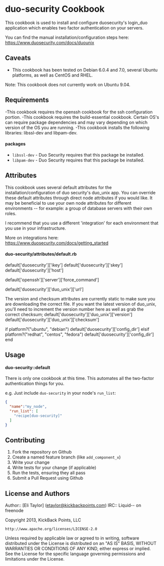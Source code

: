 duo-security Cookbook
=====================
This cookbook is used to install and configure duosecurity's login_duo application which enables two factor authentication on your servers.

You can find the manual installation/configuration steps here:
 https://www.duosecurity.com/docs/duounix

Caveats
-------
- This cookbook has been tested on Debian 6.0.4 and 7.0, several Ubuntu platforms, as well as CentOS and RHEL.

Note: This cookbook does not currently work on Ubuntu 9.04.

Requirements
------------
-This cookbook requires the openssh cookbook for the ssh configuration portion.
-This cookbook requires the build-essential cookbook. Certain OS's can require package dependencies and may vary depending on which version of the OS you are running.
-This cookbook installs the following libraries: libssl-dev and libpam-dev.

#### packages
- `libssl-dev` - Duo Security requires that this package be installed.
- `libpam-dev` - Duo Security requires that this package be installed.

Attributes
----------
This cookbook uses several default attributes for the installation/configuration of duo security's duo_unix app.
You can override these default attributes through direct node attributes if you would like.
It may be beneficial to use your own node attributes for different environments -- for example: a group of database servers with their own roles.

I recommend that you use a different 'integration' for each environment that you use in your infrastructure.

More on integrations here: https://www.duosecurity.com/docs/getting_started

#### duo-security/attributes/default.rb
default['duosecurity']['ikey']
default['duosecurity']['skey']
default['duosecurity']['host']

default['openssh']['server']['force_command']

default['duosecurity']['duo_unix']['url']

The version and checksum attributes are currently static to make sure you are downloading the correct file.
If you want the latest version of duo_unix, you'll need to increment the version number here as well as grab the correct checksum;
default['duosecurity']['duo_unix']['version']
default['duosecurity']['duo_unix']['checksum']

if platform?("ubuntu", "debian")
  default['duosecurity']['config_dir']
elsif platform?("redhat", "centos",  "fedora")
  default['duosecurity']['config_dir']
end


Usage
-----
#### duo-security::default
There is only one cookbook at this time. This automates all the two-factor authentication things for you.

e.g.
Just include `duo-security` in your node's `run_list`:

```json
{
  "name":"my_node",
  "run_list": [
    "recipe[duo-security]"
  ]
}
```

Contributing
------------

1. Fork the repository on Github
2. Create a named feature branch (like `add_component_x`)
3. Write your change
4. Write tests for your change (if applicable)
5. Run the tests, ensuring they all pass
6. Submit a Pull Request using Github

License and Authors
-------------------
Author:: [Eli Taylor] (<etaylor@kickbackpoints.com>)
IRC:: Liquid-- on freenode

Copyright 2013, KickBack Points, LLC

    http://www.apache.org/licenses/LICENSE-2.0

Unless required by applicable law or agreed to in writing, software
distributed under the License is distributed on an "AS IS" BASIS,
WITHOUT WARRANTIES OR CONDITIONS OF ANY KIND, either express or implied.
See the License for the specific language governing permissions and
limitations under the License.

